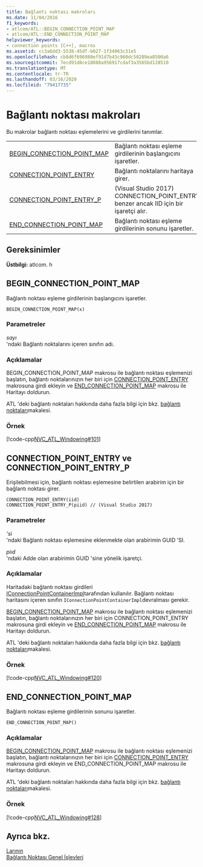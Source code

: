 ```yaml
---
title: Bağlantı noktası makroları
ms.date: 11/04/2016
f1_keywords:
- atlcom/ATL::BEGIN_CONNECTION_POINT_MAP
- atlcom/ATL::END_CONNECTION_POINT_MAP
helpviewer_keywords:
- connection points [C++], macros
ms.assetid: cc3a6dd3-5538-45df-b027-1f34963c31e5
ms.openlocfilehash: cb8d6f696980ef91d7b43c960dc50289ea8500a6
ms.sourcegitcommit: 7ecd91d8ce18088a956917cdaf3a3565bd128510
ms.translationtype: MT
ms.contentlocale: tr-TR
ms.lasthandoff: 03/16/2020
ms.locfileid: "79417735"
---
```

# <a name="connection-point-macros"></a>Bağlantı noktası makroları

Bu makrolar bağlantı noktası eşlemelerini ve girdilerini tanımlar.

|||
|-|-|
|[BEGIN_CONNECTION_POINT_MAP](#begin_connection_point_map)|Bağlantı noktası eşleme girdilerinin başlangıcını işaretler.|
|[CONNECTION_POINT_ENTRY](#connection_point_entry)|Bağlantı noktalarını haritaya girer.|
|[CONNECTION_POINT_ENTRY_P](#connection_point_entry)| (Visual Studio 2017) CONNECTION_POINT_ENTRY benzer ancak IID için bir işaretçi alır.|
|[END_CONNECTION_POINT_MAP](#end_connection_point_map)|Bağlantı noktası eşleme girdilerinin sonunu işaretler.|

## <a name="requirements"></a>Gereksinimler

**Üstbilgi:** atlcom. h

##  <a name="begin_connection_point_map"></a>BEGIN_CONNECTION_POINT_MAP

Bağlantı noktası eşleme girdilerinin başlangıcını işaretler.

```
BEGIN_CONNECTION_POINT_MAP(x)
```

### <a name="parameters"></a>Parametreler

*sayı*<br/>
'ndaki Bağlantı noktalarını içeren sınıfın adı.

### <a name="remarks"></a>Açıklamalar

BEGIN_CONNECTION_POINT_MAP makrosu ile bağlantı noktası eşlemenizi başlatın, bağlantı noktalarınızın her biri için [CONNECTION_POINT_ENTRY](#connection_point_entry) makrosuna girdi ekleyin ve [END_CONNECTION_POINT_MAP](#end_connection_point_map) makrosu ile Haritayı doldurun.

ATL 'deki bağlantı noktaları hakkında daha fazla bilgi için bkz. [bağlantı noktaları](../../atl/atl-connection-points.md)makalesi.

### <a name="example"></a>Örnek

[!code-cpp[NVC_ATL_Windowing#101](../../atl/codesnippet/cpp/connection-point-macros_1.h)]

##  <a name="connection_point_entry"></a>CONNECTION_POINT_ENTRY ve CONNECTION_POINT_ENTRY_P

Erişilebilmesi için, bağlantı noktası eşlemesine belirtilen arabirim için bir bağlantı noktası girer.

```
CONNECTION_POINT_ENTRY(iid)
CONNECTION_POINT_ENTRY_P(piid) // (Visual Studio 2017)
```

### <a name="parameters"></a>Parametreler

*'si*<br/>
'ndaki Bağlantı noktası eşlemesine eklenmekte olan arabirimin GUID 'SI.

*piıd*<br/>
'ndaki Adde olan arabirimin GUID 'sine yönelik işaretçi.

### <a name="remarks"></a>Açıklamalar

Haritadaki bağlantı noktası girdileri [IConnectionPointContainerImpl](../../atl/reference/iconnectionpointcontainerimpl-class.md)tarafından kullanılır. Bağlantı noktası haritasını içeren sınıfın `IConnectionPointContainerImpl`devralması gerekir.

[BEGIN_CONNECTION_POINT_MAP](#begin_connection_point_map) makrosu ile bağlantı noktası eşlemenizi başlatın, bağlantı noktalarınızın her biri için CONNECTION_POINT_ENTRY makrosuna girdi ekleyin ve [END_CONNECTION_POINT_MAP](#end_connection_point_map) makrosu ile Haritayı doldurun.

ATL 'deki bağlantı noktaları hakkında daha fazla bilgi için bkz. [bağlantı noktaları](../../atl/atl-connection-points.md)makalesi.

### <a name="example"></a>Örnek

[!code-cpp[NVC_ATL_Windowing#120](../../atl/codesnippet/cpp/connection-point-macros_2.h)]

##  <a name="end_connection_point_map"></a>END_CONNECTION_POINT_MAP

Bağlantı noktası eşleme girdilerinin sonunu işaretler.

```
END_CONNECTION_POINT_MAP()
```

### <a name="remarks"></a>Açıklamalar

[BEGIN_CONNECTION_POINT_MAP](#begin_connection_point_map) makrosu ile bağlantı noktası eşlemenizi başlatın, bağlantı noktalarınızın her biri için [CONNECTION_POINT_ENTRY](#connection_point_entry) makrosuna girdi ekleyin ve END_CONNECTION_POINT_MAP makrosu ile Haritayı doldurun.

ATL 'deki bağlantı noktaları hakkında daha fazla bilgi için bkz. [bağlantı noktaları](../../atl/atl-connection-points.md)makalesi.

### <a name="example"></a>Örnek

[!code-cpp[NVC_ATL_Windowing#128](../../atl/codesnippet/cpp/connection-point-macros_3.h)]

## <a name="see-also"></a>Ayrıca bkz.

[Larının](../../atl/reference/atl-macros.md)<br/>
[Bağlantı Noktası Genel İşlevleri](../../atl/reference/connection-point-global-functions.md)

